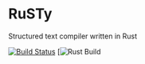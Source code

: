# RuSTy

Structured text compiler written in Rust

[![Build Status](https://travis-ci.com/ghaith/ruSTy.svg?token=YPAmjshQxyNiNi3wqhq8&branch=master)](https://travis-ci.com/ghaith/ruSTy) [![Rust Build](https://github.com/ghaith/ruSTy/workflows/Rust/badge.svg?branch=master)
